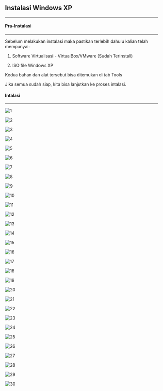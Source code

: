 ## Instalasi Windows XP
---

#### Pra-Instalasi
___

Sebelum melakukan instalasi maka pastikan terlebih dahulu kalian telah mempunyai:

 1. Software Virtualisasi - VirtualBox/VMware (Sudah Terinstall)

 2. ISO file Windows XP

Kedua bahan dan alat tersebut bisa ditemukan di tab Tools

Jika semua sudah siap, kita bisa lanjutkan ke proses intalasi.

#### Intalasi
___

![1](/public/assets/XP1.png)

![2](/public/assets/XP%20(2).png)

![3](/public/assets/XP%20(3).png)

![4](/public/assets/XP%20(4).png)

![5](/public/assets/XP%20(5).png)

![6](/public/assets/XP%20(6).png)

![7](/public/assets/XP%20(7).png)

![8](/public/assets/XP%20(8).png)

![9](/public/assets/XP%20(9).png)

![10](/public/assets/XP%20(10).png)

![11](/public/assets/XP%20(11).png)

![12](/public/assets/XP%20(12).png)

![13](/public/assets/XP%20(13).png)

![14](/public/assets/XP%20(14).png)

![15](/public/assets/XP%20(15).png)

![16](/public/assets/XP%20(16).png)

![17](/public/assets/XP%20(17).png)

![18](/public/assets/XP%20(18).png)

![19](/public/assets/XP%20(19).png)

![20](/public/assets/XP%20(20).png)

![21](/public/assets/XP%20(21).png)

![22](/public/assets/XP%20(22).png)

![23](/public/assets/XP%20(23).png)

![24](/public/assets/XP%20(24).png)

![25](/public/assets/XP%20(25).png)

![26](/public/assets/XP%20(26).png)

![27](/public/assets/XP%20(27).png)

![28](/public/assets/XP%20(28).png)

![29](/public/assets/XP%20(29).png)

![30](/public/assets/XP%20(30).png)